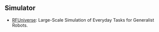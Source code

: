 ## Simulator

- [RFUniverse](https://sites.google.com/view/rfuniverse): Large-Scale Simulation of Everyday Tasks for Generalist Robots.